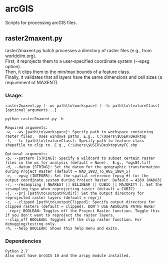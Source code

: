 # arcGIS
Scripts for processing arcGIS files.


## raster2maxent.py  

raster2maxent.py batch processes a directory of raster files (e.g., from worldclim.org).  
First, it reprojects them to a user-specified coordinate system (--epsg option).  
Then, it clips them to the min/max bounds of a feature class.  
Finally, it validates that all layers have the same dimensions and cell sizes (a reqiurement of MAXENT).  

### Usage: 
```raster2maxent.py [--ws path\to\workspace] [--fc path\to\featureClass] [optional_arguments...]```  

```
python raster2maxent.py -h

Required arguments:  
-w, --ws [path\to\workspace]: Specify path to workspace containing raster files.  Uses windows paths. E.g., C:\Users\$USER\Desktop  
-f, --fc [path\to\featureClass]: Specify path to feature class shapefile to clip to. E.g., C:\Users\$USER\Desktop\myFC.shp  

Optional arguments:  
-p, --pattern [STRING]: Specify a wildcard to subset certain raster files in the ws for analysis (default = None).  E.g., *wgs84.tiff  
-d, --datum [STRING]: Set the datum for the geographic transformation during Project Raster (default = NAD_1983_To_WGS_1984_5)  
-e, --epsg [INTEGER]: Set the spatial reference (epsg #) for the output coordinate system during Project Raster. Default = 4269 (NAD83)  
-r, --resampling [ NEAREST || BILINEAR || CUBIC || MAJORITY ]: Set the resampling type when reprojecting raster (default = CUBIC)  
-j, --prj [path\to\outputPRJdir]: Set the output directory for reprojected raster layers (default = reprj)  
-c, --clipped [path\to\outputClipped]: Specify output directory for clipped rasters (default = clipped). DON'T USE ABSOLUTE PATHS HERE!  
--reprj BOOLEAN: Toggles off the Project Raster function. Toggle this if you don't want to reproject the raster layers.  
--clip_off BOOLEAN: Toggles off the clip raster function. For debugging/testing only. 
-h, --help BOOLEAN: Shows this help menu and exits.  
```  

### Dependencies  

```
Python 2.7  
Also must have ArcGIS 10 and the arcpy module installed.  
```  




